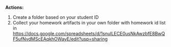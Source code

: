 <B>Actions: </b>
1. Create a folder based on your student ID
2. Collect your homework artifacts in your own folder with homework id list in  https://docs.google.com/spreadsheets/d/1snulLECE0usNkAwzbfE8BwQF5ufNvdMScEAqkhOWayE/edit?usp=sharing
